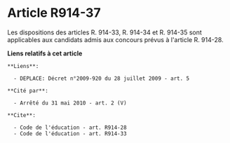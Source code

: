 # Article R914-37

Les dispositions des articles R. 914-33, R. 914-34 et R. 914-35 sont applicables aux candidats admis aux concours prévus à
l'article R. 914-28.

**Liens relatifs à cet article**

	**Liens**:

	  - DEPLACE: Décret n°2009-920 du 28 juillet 2009 - art. 5

	**Cité par**:

	  - Arrêté du 31 mai 2010 - art. 2 (V)

	**Cite**:

	  - Code de l'éducation - art. R914-28
	  - Code de l'éducation - art. R914-33

